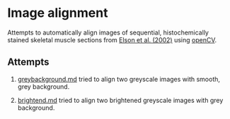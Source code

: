 # Image alignment
Attempts to automatically align images of sequential, histochemically stained skeletal muscle sections from [Elson et al. (2002)](https://sci-hub.mksa.top/10.1016/s0960-8966(02)00047-0) using [openCV](https://opencv.org/).

## Attempts
1. [greybackground.md](./greybackground.md) tried to align two greyscale images with smooth, grey background. 

2. [brightend.md](./brightened.md) tried to align two brightened greyscale images with grey background.
